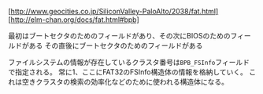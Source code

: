[http://www.geocities.co.jp/SiliconValley-PaloAlto/2038/fat.html]
[http://elm-chan.org/docs/fat.html#bpb]

最初はブートセクタのためのフィールドがあり、その次にBIOSのためのフィールドがある
その直後にブートセクタのためのフィールドがある

ファイルシステムの情報が存在しているクラスタ番号は`BPB_FSInfo`フィールドで指定される。
常に1、ここにFAT32のFSInfo構造体の情報を格納していく。
これは空きクラスタの検索の効率化などのために使われる構造体になる。
